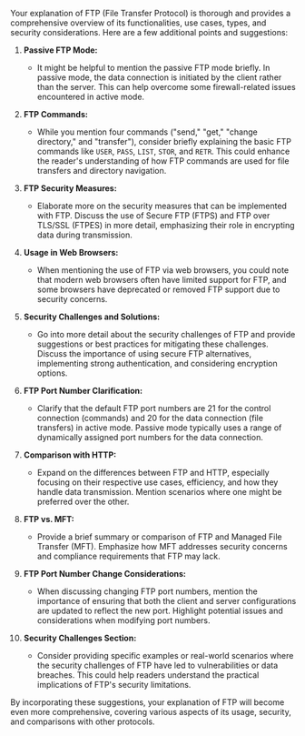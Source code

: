 Your explanation of FTP (File Transfer Protocol) is thorough and provides a comprehensive overview of its functionalities, use cases, types, and security considerations. Here are a few additional points and suggestions:

1. **Passive FTP Mode:**
   - It might be helpful to mention the passive FTP mode briefly. In passive mode, the data connection is initiated by the client rather than the server. This can help overcome some firewall-related issues encountered in active mode.

2. **FTP Commands:**
   - While you mention four commands ("send," "get," "change directory," and "transfer"), consider briefly explaining the basic FTP commands like `USER`, `PASS`, `LIST`, `STOR`, and `RETR`. This could enhance the reader's understanding of how FTP commands are used for file transfers and directory navigation.

3. **FTP Security Measures:**
   - Elaborate more on the security measures that can be implemented with FTP. Discuss the use of Secure FTP (FTPS) and FTP over TLS/SSL (FTPES) in more detail, emphasizing their role in encrypting data during transmission.

4. **Usage in Web Browsers:**
   - When mentioning the use of FTP via web browsers, you could note that modern web browsers often have limited support for FTP, and some browsers have deprecated or removed FTP support due to security concerns.

5. **Security Challenges and Solutions:**
   - Go into more detail about the security challenges of FTP and provide suggestions or best practices for mitigating these challenges. Discuss the importance of using secure FTP alternatives, implementing strong authentication, and considering encryption options.

6. **FTP Port Number Clarification:**
   - Clarify that the default FTP port numbers are 21 for the control connection (commands) and 20 for the data connection (file transfers) in active mode. Passive mode typically uses a range of dynamically assigned port numbers for the data connection.

7. **Comparison with HTTP:**
   - Expand on the differences between FTP and HTTP, especially focusing on their respective use cases, efficiency, and how they handle data transmission. Mention scenarios where one might be preferred over the other.

8. **FTP vs. MFT:**
   - Provide a brief summary or comparison of FTP and Managed File Transfer (MFT). Emphasize how MFT addresses security concerns and compliance requirements that FTP may lack.

9. **FTP Port Number Change Considerations:**
   - When discussing changing FTP port numbers, mention the importance of ensuring that both the client and server configurations are updated to reflect the new port. Highlight potential issues and considerations when modifying port numbers.

10. **Security Challenges Section:**
    - Consider providing specific examples or real-world scenarios where the security challenges of FTP have led to vulnerabilities or data breaches. This could help readers understand the practical implications of FTP's security limitations.

By incorporating these suggestions, your explanation of FTP will become even more comprehensive, covering various aspects of its usage, security, and comparisons with other protocols.
